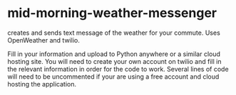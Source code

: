# mid-morning-weather-messenger
creates and sends text message of the weather for your commute. Uses OpenWeather and twilio.

Fill in your information and upload to Python anywhere or a similar cloud hosting site. You will need to create your own account on twilio and fill in the relevant information in order for the code to work. 
Several lines of code will need to be uncommented if your are using a free account and cloud hosting the application.
